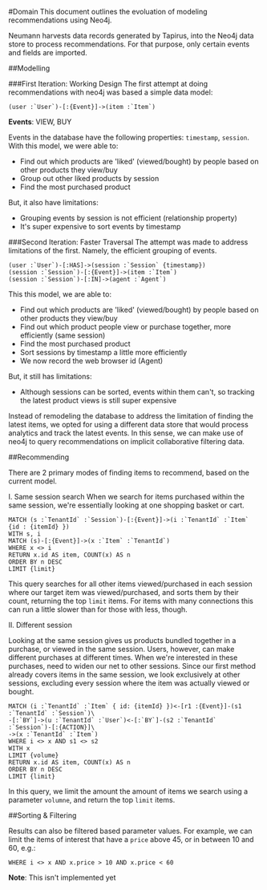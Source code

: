 #Domain
This document outlines the evoluation of modeling recommendations using Neo4j.

Neumann harvests data records generated by Tapirus, into the Neo4j data store to process recommendations. For that purpose,
only certain events and fields are imported.


##Modelling

###First Iteration: Working Design
The first attempt at doing recommendations with neo4j was based a simple data model:

```cypher
(user :`User`)-[:{Event}]->(item :`Item`)
```

**Events**: VIEW, BUY

Events in the database have the following properties: `timestamp`, `session`.
With this model, we were able to:

  - Find out which products are 'liked' (viewed/bought) by people based on other products they view/buy
  - Group out other liked products by session
  - Find the most purchased product
  
But, it also have limitations:

  - Grouping events by session is not efficient (relationship property)
  - It's super expensive to sort events by timestamp

###Second Iteration: Faster Traversal
The attempt was made to address limitations of the first. Namely, the efficient grouping of events.

```cypher
(user :`User`)-[:HAS]->(session :`Session` {timestamp})
(session :`Session`)-[:{Event}]->(item :`Item`)
(session :`Session`)-[:IN]->(agent :`Agent`)
```

This this model, we are able to:
    
  - Find out which products are 'liked' (viewed/bought) by people based on other products they view/buy    
  - Find out which product people view or purchase together, more efficiently (same session)
  - Find the most purchased product
  - Sort sessions by timestamp a little more efficiently
  - We now record the web browser id (Agent) 
  
But, it still has limitations:

  - Although sessions can be sorted, events within them can't, so tracking the latest product views is still
  super expensive
  
  
Instead of remodeling the database to address the limitation of finding the latest items, we opted for using
a different data store that would process analytics and track the latest events.
In this sense, we can make use of neo4j to query recommendations on implicit collaborative filtering data.

##Recommending

There are 2 primary modes of finding items to recommend, based on the current model.

I. Same session search
When we search for items purchased within the same session, we're essentially looking at one shopping basket or cart.

```cypher
MATCH (s :`TenantId` :`Session`)-[:{Event}]->(i :`TenantId` :`Item` {id : {itemId} })
WITH s, i
MATCH (s)-[:{Event}]->(x :`Item` :`TenantId`)
WHERE x <> i
RETURN x.id AS item, COUNT(x) AS n
ORDER BY n DESC
LIMIT {limit}
```

This query searches for all other items viewed/purchased in each session where our target item was viewed/purchased,
and sorts them by their count, returning the top `limit` items.
For items with many connections this can run a little slower than for those with less, though.


II. Different session

Looking at the same session gives us products bundled together in a purchase, or viewed in the same session.
Users, however, can make different purchases at different times. When we're interested in these purchases, 
need to widen our net to other sessions. Since our first method already covers items in the same session,
we look exclusively at other sessions, excluding every session where the item was actually viewed or bought.

```cypher
MATCH (i :`TenantId` :`Item` { id: {itemId} })<-[r1 :{Event}]-(s1 :`TenantId` :`Session`)\
-[:`BY`]->(u :`TenantId` :`User`)<-[:`BY`]-(s2 :`TenantId` :`Session`)-[:{ACTION}]\
->(x :`TenantId` :`Item`)
WHERE i <> x AND s1 <> s2
WITH x
LIMIT {volume}
RETURN x.id AS item, COUNT(x) AS n
ORDER BY n DESC
LIMIT {limit}
```

In this query, we limit the amount the amount of items we search using a parameter `volumne`,
and return the top `limit` items.


##Sorting & Filtering

Results can also be filtered based parameter values. For example, we can limit the items of interest
that have a `price` above 45, or in between 10 and 60, e.g.:

```cypher
WHERE i <> x AND x.price > 10 AND x.price < 60
```

**Note**: This isn't implemented yet

